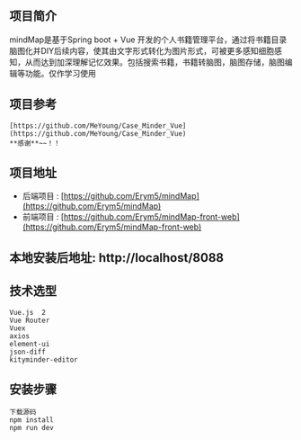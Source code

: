 ## 项目简介

mindMap是基于Spring boot + Vue 开发的个人书籍管理平台，通过将书籍目录脑图化并DIY后续内容，使其由文字形式转化为图片形式，可被更多感知细胞感知，从而达到加深理解记忆效果。包括搜索书籍，书籍转脑图，脑图存储，脑图编辑等功能。仅作学习使用

## 项目参考

    [https://github.com/MeYoung/Case_Minder_Vue](https://github.com/MeYoung/Case_Minder_Vue)
    **感谢**~~！！

## 项目地址

- 后端项目 : [https://github.com/Erym5/mindMap](https://github.com/Erym5/mindMap)
- 前端项目 : [https://github.com/Erym5/mindMap-front-web](https://github.com/Erym5/mindMap-front-web)

## 本地安装后地址: http://localhost/8088

## 技术选型
    Vue.js  2
    Vue Router
    Vuex
    axios
    element-ui
    json-diff
    kityminder-editor

## 安装步骤

    下载源码
    npm install
    npm run dev
